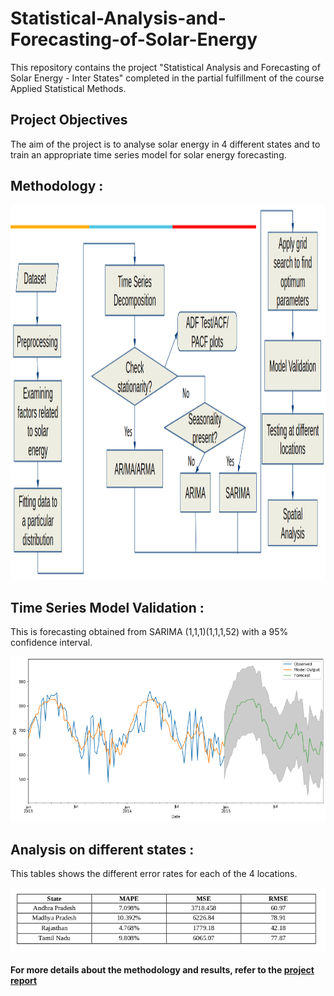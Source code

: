 # Statistical-Analysis-and-Forecasting-of-Solar-Energy

This repository contains the project "Statistical Analysis and Forecasting of Solar Energy - Inter States" completed in the partial fulfillment of the course Applied Statistical Methods.

## Project Objectives

The aim of the project is to analyse solar energy in 4 different states and to train an appropriate time series model for solar energy forecasting.

## Methodology :

<p align="center">
    <img src="images/workflow.png" height=600 />
</p>

## Time Series Model Validation :

This is forecasting obtained from SARIMA (1,1,1)(1,1,1,52) with a 95% confidence interval.

![](images/Andhra-Pradesh.png)

## Analysis on different states :

This tables shows the different error rates for each of the 4 locations.

![](images/errors.png)

#### For more details about the methodology and results, refer to the [project report](ASM-Assignment-2.pdf)

